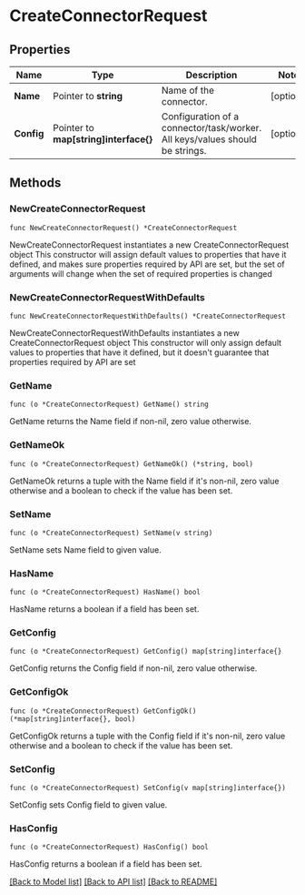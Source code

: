 # CreateConnectorRequest

## Properties

Name | Type | Description | Notes
------------ | ------------- | ------------- | -------------
**Name** | Pointer to **string** | Name of the connector. | [optional] 
**Config** | Pointer to **map[string]interface{}** | Configuration of a connector/task/worker. All keys/values should be strings. | [optional] 

## Methods

### NewCreateConnectorRequest

`func NewCreateConnectorRequest() *CreateConnectorRequest`

NewCreateConnectorRequest instantiates a new CreateConnectorRequest object
This constructor will assign default values to properties that have it defined,
and makes sure properties required by API are set, but the set of arguments
will change when the set of required properties is changed

### NewCreateConnectorRequestWithDefaults

`func NewCreateConnectorRequestWithDefaults() *CreateConnectorRequest`

NewCreateConnectorRequestWithDefaults instantiates a new CreateConnectorRequest object
This constructor will only assign default values to properties that have it defined,
but it doesn't guarantee that properties required by API are set

### GetName

`func (o *CreateConnectorRequest) GetName() string`

GetName returns the Name field if non-nil, zero value otherwise.

### GetNameOk

`func (o *CreateConnectorRequest) GetNameOk() (*string, bool)`

GetNameOk returns a tuple with the Name field if it's non-nil, zero value otherwise
and a boolean to check if the value has been set.

### SetName

`func (o *CreateConnectorRequest) SetName(v string)`

SetName sets Name field to given value.

### HasName

`func (o *CreateConnectorRequest) HasName() bool`

HasName returns a boolean if a field has been set.

### GetConfig

`func (o *CreateConnectorRequest) GetConfig() map[string]interface{}`

GetConfig returns the Config field if non-nil, zero value otherwise.

### GetConfigOk

`func (o *CreateConnectorRequest) GetConfigOk() (*map[string]interface{}, bool)`

GetConfigOk returns a tuple with the Config field if it's non-nil, zero value otherwise
and a boolean to check if the value has been set.

### SetConfig

`func (o *CreateConnectorRequest) SetConfig(v map[string]interface{})`

SetConfig sets Config field to given value.

### HasConfig

`func (o *CreateConnectorRequest) HasConfig() bool`

HasConfig returns a boolean if a field has been set.


[[Back to Model list]](../README.md#documentation-for-models) [[Back to API list]](../README.md#documentation-for-api-endpoints) [[Back to README]](../README.md)


